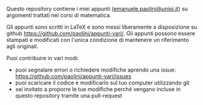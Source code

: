 Questo repository contiene i miei appunti (emanuele.paolini@unipi.it) su argomenti trattati
nei corsi di matematica.

Gli appunti sono scritti in LaTeX e sono messi liberamente a disposizione su github https://github.com/paolini/appunti-vari/.
Gli appunti possono essere stampati e modificati con l'unica condizione di mantenere un riferimento agli originali.

Puoi contribuire in vari modi:
* puoi segnalare errori o richiedere modifiche aprendo una issue: https://github.com/paolini/appunti-vari/issues
* puoi scaricare il codice e modificarlo sul tuo computer utilizzando git
* sei invitato a proporre le tue modifiche perché vengano incluse in questo repository tramite una pull-request
